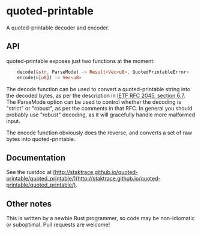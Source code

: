 quoted-printable
===

A quoted-printable decoder and encoder.

API
---
quoted-printable exposes just two functions at the moment:

```rust
    decode(&str, ParseMode) -> Result<Vec<u8>, QuotedPrintableError>
    encode(&[u8]) -> Vec<u8>
```

The decode function can be used to convert a quoted-printable string into the decoded bytes, as per the description in [IETF RFC 2045, section 6.7](https://tools.ietf.org/html/rfc2045#section-6.7).
The ParseMode option can be used to control whether the decoding is "strict" or "robust", as per the comments in that RFC.
In general you should probably use "robust" decoding, as it will gracefully handle more malformed input.

The encode function obviously does the reverse, and converts a set of raw bytes into quoted-printable.

Documentation
---
See the rustdoc at [http://staktrace.github.io/quoted-printable/quoted_printable/](http://staktrace.github.io/quoted-printable/quoted_printable/).

Other notes
---
This is written by a newbie Rust programmer, so code may be non-idiomatic or suboptimal. Pull requests are welcome!
